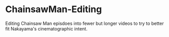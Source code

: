 # ChainsawMan-Editing
Editing Chainsaw Man episdoes into fewer but longer videos to try to better fit Nakayama's cinematographic intent.
